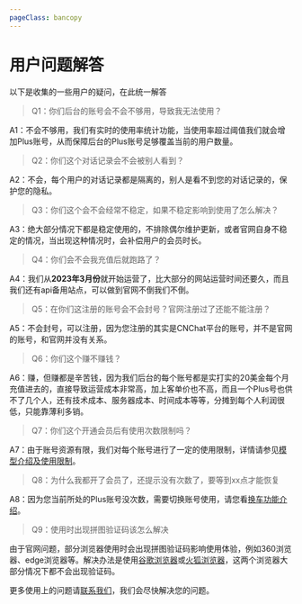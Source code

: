 ```yaml
---
pageClass: bancopy
---
```

# 用户问题解答

以下是收集的一些用户的疑问，在此统一解答

> Q1：你们后台的账号会不会不够用，导致我无法使用？

A1：不会不够用，我们有实时的使用率统计功能，当使用率超过阈值我们就会增加Plus账号，从而保障后台的Plus账号足够覆盖当前的用户数量。

> Q2：你们这个对话记录会不会被别人看到？

A2：不会，每个用户的对话记录都是隔离的，别人是看不到您的对话记录的，保护您的隐私。

> Q3：你们这个会不会经常不稳定，如果不稳定影响到使用了怎么解决？

A3：绝大部分情况下都是稳定使用的，不排除偶尔维护更新，或者官网自身不稳定的情况，当出现这种情况时，会补偿用户的会员时长。

> Q4：你们会不会我充值后就跑路了？

A4：我们从**2023年3月份**就开始运营了，比大部分的网站运营时间还要久，而且我们还有api备用站点，可以做到官网不倒我们不倒。

> Q5：在你们这注册的账号会不会封号？官网注册过了还能不能注册？

A5：不会封号，可以注册，因为您注册的其实是CNChat平台的账号，并不是官网的账号，和官网并没有关系。

> Q6：你们这个赚不赚钱？

A6：赚，但赚都是辛苦钱，因为我们后台的每个账号都是实打实的20美金每个月充值进去的，直接导致运营成本非常高，加上客单价也不高，而且一个Plus号也供不了几个人，还有技术成本、服务器成本、时间成本等等，分摊到每个人利润很低，只能靠薄利多销。

> Q7：你们这个开通会员后有使用次数限制吗？

A7：由于账号资源有限，我们对每个账号进行了一定的使用限制，详情请参见[模型介绍及使用限制](https://cn.jerryz.com.cn/guide/models)。

> Q8：为什么我都开了会员了，还提示没有次数了，要等到xx点才能恢复

A8：因为您当前所处的Plus账号没次数，需要切换账号使用，请您看[换车功能介绍](https://cn.jerryz.com.cn/guide/guide#换车)。

> Q9：使用时出现拼图验证码该怎么解决

由于官网问题，部分浏览器使用时会出现拼图验证码影响使用体验，例如360浏览器、edge浏览器等。解决办法是使用[谷歌浏览器](https://cloud.jerryz.com.cn/d/OneDrive/OnlineDrive/%E5%85%B6%E5%AE%83%E6%96%87%E4%BB%B6/chrome.exe)或[火狐浏览器](https://cloud.jerryz.com.cn/d/OneDrive/OnlineDrive/%E5%85%B6%E5%AE%83%E6%96%87%E4%BB%B6/firefox.exe)，这两个浏览器大部分情况下都不会出现验证码。

更多使用上的问题请[联系我们](https://cn.jerryz.com.cn/guide/contact)，我们会尽快解决您的问题。